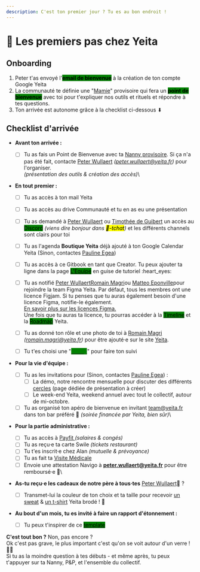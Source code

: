 ```yaml
---
description: C'est ton premier jour ? Tu es au bon endroit !
---
```


# 👋 Les premiers pas chez Yeita

## Onboarding

1. Peter t'as envoyé l'<mark style="background-color:green;">**email de bienvenue**</mark> à la création de ton compte Google Yeita
2. La communauté te définie une "[Mamie](../decouvrir-yeita/rituels-and-suivi-mamie.md)" provisoire qui fera un <mark style="background-color:green;">**point de bienvenue**</mark> avec toi pour t'expliquer nos outils et rituels et répondre à tes questions.
3. Ton arrivée est autonome grâce à la checklist ci-dessous ⬇

## Checklist d'arrivée

* **Avant ton arrivée :**&#x20;
  * [ ] Tu as fais un Point de Bienvenue avec ta [Nanny provisoire](../people-ops/le-suivi-nanny.md). Si ça n'a pas été fait, contacte [Peter Wullaert](https://app.gitbook.com/u/c8haRii4T2aSVAPPdX6sGIcA8IO2 "mention") _(peter.wullaert@yeita.fr)_ pour l'organiser.\
    _(présentation des outils & création des accès)_\

*   **En tout premier :**     &#x20;

    * [ ] Tu as accès à ton mail Yeita&#x20;
    * [ ] Tu as accès au drive Communauté et tu en as eu une présentation
    * [ ] Tu as demandé à [Peter Wullaert](https://app.gitbook.com/u/c8haRii4T2aSVAPPdX6sGIcA8IO2 "mention") ou [Timothée de Guibert](https://app.gitbook.com/u/mIxzDPuDDnW4DJShgI7ivSa2Tbn1 "mention") un accès au <mark style="background-color:green;">Discord</mark> _(viens dire bonjour dans <mark style="background-color:yellow;">💬-tchat</mark>)_ et les différents channels sont clairs pour toi
    * [ ] Tu as l'agenda **Boutique Yeita** déjà ajouté à ton Google Calendar Yeita (Sinon, contactes [Pauline Egea](https://app.gitbook.com/u/H7pRKVhsznhURJ3Np7Qv8Nr1bQz2 "mention"))&#x20;
    * [ ] Tu as accès à ce Gitbook en tant que Creator. Tu peux ajouter ta ligne dans la page [<mark style="background-color:green;">L'Equipe</mark>](lequipe.md) en guise de tutoriel :heart\_eyes:
    * [ ] Tu as notifié [Peter Wullaert](https://app.gitbook.com/u/c8haRii4T2aSVAPPdX6sGIcA8IO2 "mention")[Romain Magri](https://app.gitbook.com/u/XzDIwN53YqMfH0vKnx5LAa4Nndm2 "mention")ou [Matteo Eponville](https://app.gitbook.com/u/ctS9Zql406UCZ9cfat78nty6w352 "mention")pour rejoindre la team Figma Yeita. Par défaut, tous les membres ont une licence Figjam. Si tu penses que tu auras également besoin d'une licence Figma, notifie-le également. \
      [En savoir plus sur les licences Figma. ](../tutoriels/figma-figjam-101.md)\
      Une fois que tu auras ta licence, tu pourras accéder à la [<mark style="background-color:green;">Timeline</mark>](https://www.figma.com/file/fok86ZrJ0s6Zfr1AYzLm4J/Timeline-Yeita?node-id=0%3A1\&t=XfqhBRB6XCHsXbI3-1) et la [<mark style="background-color:green;">Roadmap</mark>](https://www.figma.com/file/9ivHLFjJ9Bo1xJpJLYsZb7/Yeita-Roadmap?t=ms4awePEHce6iEQk-1) Yeita.
    * [ ] Tu as donné ton rôle et une photo de toi à [Romain Magri](https://app.gitbook.com/u/XzDIwN53YqMfH0vKnx5LAa4Nndm2 "mention") _(romain.magri@yeita.fr)_ pour être ajouté·e sur le site [Yeita](https://yeita.fr/).
    * [ ] Tu t'es choisi une "[<mark style="color:green;background-color:green;">Nanny</mark>](../people-ops/le-suivi-nanny.md)" pour faire ton suivi


* **Pour la vie d'équipe :**&#x20;
  * [ ] Tu as les invitations pour (Sinon, contactes [Pauline Egea](https://app.gitbook.com/u/H7pRKVhsznhURJ3Np7Qv8Nr1bQz2 "mention")) :&#x20;
    * [ ] La démo, notre rencontre mensuelle pour discuter des différents [cercles](../decouvrir-yeita/les-cercles-and-contenus.md) (page dédiée de présentation à créer)
    * [ ] Le week-end Yeita, weekend annuel avec tout le collectif, autour de mi-octobre.&#x20;
  * [ ] Tu as organisé ton apéro de bienvenue en invitant [team@yeita.fr](mailto:team@yeita.fr) dans ton bar préféré :tada: _(soirée financée par Yeita, bien sûr)_\

* **Pour la partie administrative :**&#x20;
  * [ ] Tu as accès à [Payfit ](payfit-cra-and-note-de-frais.md)_(salaires & congés)_
  * [ ] Tu as reçu·e ta carte Swile _(tickets restaurant)_
  * [ ] Tu t'es inscrit·e chez Alan _(mutuelle & prévoyance)_
  * [ ] Tu as fait ta [Visite Médicale](visite-medicale.md)
  * [ ] Envoie une attestation Navigo à **peter.wullaert@yeita.fr** pour être remboursé·e 🚃\

*   **As-tu reçu·e les cadeaux de notre père à tous·tes** [Peter Wullaert](https://app.gitbook.com/u/c8haRii4T2aSVAPPdX6sGIcA8IO2 "mention")🎅  ?

    * [ ] Transmet-lui la couleur de ton choix et ta taille pour recevoir [un sweat](https://www.stanleystella.com/fr-be/unisexe/sweatshirts/cruiser-stsu822?returnurl=%2ffr-be%2funisexe%2fsweatshirts%2f) & [un t-shirt](https://www.stanleystella.com/fr-be/unisexe/t-shirt/creator-sttu755?returnurl=%2ffr-be%2funisexe%2ft-shirt%2f) Yeita brodé ! 👕


* **Au bout d'un mois, tu es invité à faire un rapport d'étonnement :**
  * [ ] Tu peux t'inspirer de ce [<mark style="background-color:green;">template</mark>](https://docs.google.com/presentation/d/1BCjOMTIv8bV08ajRhTdXYKWSmd0lxQ-5BWPaXkceDgw/edit?usp=sharing)&#x20;



**C'est tout bon ?** Non, pas encore ? \
Ok c'est pas grave, le plus important c'est qu'on se voit autour d'un verre ! 🥳🍻\
Si tu as la moindre question à tes débuts - et même après, tu peux t'appuyer sur ta Nanny, P\&P, et l'ensemble du collectif.&#x20;
